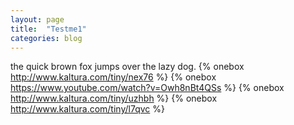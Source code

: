 ```yaml
---
layout: page
title:  "Testme1"
categories: blog
---
```

the quick brown fox jumps over the lazy dog.
{% onebox http://www.kaltura.com/tiny/nex76 %}
{% onebox https://www.youtube.com/watch?v=Owh8nBt4QSs %}
{% onebox http://www.kaltura.com/tiny/uzhbh %}
{% onebox http://www.kaltura.com/tiny/l7qvc %}
